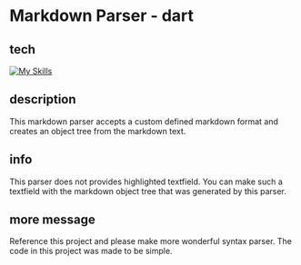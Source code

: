 # Markdown Parser - dart

## tech

[![My Skills](https://skillicons.dev/icons?i=dart,flutter,md)](https://skillicons.dev)

## description

This markdown parser accepts a custom defined markdown format and creates an object tree from the markdown text.

## info

This parser does not provides highlighted textfield.
You can make such a textfield with the markdown object tree that was generated by this parser.

## more message

Reference this project and please make more wonderful syntax parser.
The code in this project was made to be simple.
